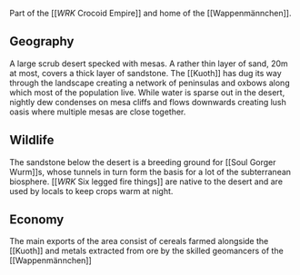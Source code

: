 Part of the [[_WRK_ Crocoid Empire]] and home of the [[Wappenmännchen]].
## Geography
A large scrub desert specked with mesas. A rather thin layer of sand, 20m at most, covers a thick layer of sandstone.
The [[Kuoth]] has dug its way through the landscape creating a network of peninsulas and oxbows along which most of the population live.
While water is sparse out in the desert, nightly dew condenses on mesa cliffs and flows downwards creating lush oasis where multiple mesas are close together. 
## Wildlife
The sandstone below the desert is a breeding ground for [[Soul Gorger Wurm]]s, whose tunnels in turn form the basis for a lot of the subterranean biosphere.
[[_WRK_ Six legged fire things]] are native to the desert and are used by locals to keep crops warm at night.
## Economy
The main exports of the area consist of cereals farmed alongside the [[Kuoth]] and metals extracted from ore by the skilled geomancers of the [[Wappenmännchen]]